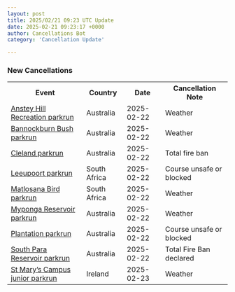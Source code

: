 ```yaml
---
layout: post
title: 2025/02/21 09:23 UTC Update
date: 2025-02-21 09:23:17 +0000
author: Cancellations Bot
category: 'Cancellation Update'

---
```


<h3>New Cancellations</h3>
<div class='hscrollable'>
<table style='width: 100%'>
    <tr>
        <th>Event</th>
        <th>Country</th>
        <th>Date</th>
        <th>Cancellation Note</th>
    </tr>
    <tr>
        <td><a href="https://www.parkrun.com.au/ansteyhillrecreation">Anstey Hill Recreation parkrun</a></td>
        <td>Australia</td>
        <td>2025-02-22</td>
        <td>Weather</td>
    </tr>
    <tr>
        <td><a href="https://www.parkrun.com.au/bannockburnbush">Bannockburn Bush parkrun</a></td>
        <td>Australia</td>
        <td>2025-02-22</td>
        <td>Weather</td>
    </tr>
    <tr>
        <td><a href="https://www.parkrun.com.au/cleland">Cleland parkrun</a></td>
        <td>Australia</td>
        <td>2025-02-22</td>
        <td>Total fire ban</td>
    </tr>
    <tr>
        <td><a href="https://www.parkrun.co.za/leeupoort">Leeupoort parkrun</a></td>
        <td>South Africa</td>
        <td>2025-02-22</td>
        <td>Course unsafe or blocked</td>
    </tr>
    <tr>
        <td><a href="https://www.parkrun.co.za/matlosanabird">Matlosana Bird parkrun</a></td>
        <td>South Africa</td>
        <td>2025-02-22</td>
        <td>Weather</td>
    </tr>
    <tr>
        <td><a href="https://www.parkrun.com.au/mypongareservoir">Myponga Reservoir parkrun</a></td>
        <td>Australia</td>
        <td>2025-02-22</td>
        <td>Weather</td>
    </tr>
    <tr>
        <td><a href="https://www.parkrun.com.au/plantation">Plantation parkrun</a></td>
        <td>Australia</td>
        <td>2025-02-22</td>
        <td>Course unsafe or blocked</td>
    </tr>
    <tr>
        <td><a href="https://www.parkrun.com.au/southparareservoir">South Para Reservoir parkrun</a></td>
        <td>Australia</td>
        <td>2025-02-22</td>
        <td>Total Fire Ban declared</td>
    </tr>
    <tr>
        <td><a href="https://www.parkrun.ie/stmaryscampus-juniors">St Mary’s Campus junior parkrun</a></td>
        <td>Ireland</td>
        <td>2025-02-23</td>
        <td>Weather</td>
    </tr>
</table>
</div>
